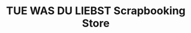 ---
title: "TUE WAS DU LIEBST Scrapbooking Store"
url: /gilching/tue-was-du-liebst-scrapbooking-store/
shop: Basteln
---